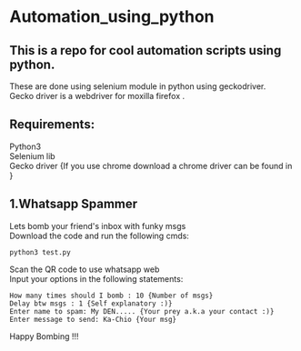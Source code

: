 # Automation_using_python

## This is a repo for cool automation scripts using python.
These are done using selenium module in python using geckodriver. <br/>
Gecko driver is a webdriver for moxilla firefox . <br/>

## Requirements:
Python3<br/>
Selenium lib<br/>
Gecko driver {If you use chrome download a chrome driver can be found in }<br/>


## 1.Whatsapp Spammer 
Lets bomb your friend's inbox with funky msgs <br/>
Download the code and run the following cmds:
```
python3 test.py
```
Scan the QR code to use whatsapp web <br/>
Input your options in the following statements:

```
How many times should I bomb : 10 {Number of msgs}
Delay btw msgs : 1 {Self explanatory :)}
Enter name to spam: My DEN..... {Your prey a.k.a your contact :)}
Enter message to send: Ka-Chio {Your msg}
```
Happy Bombing !!!


